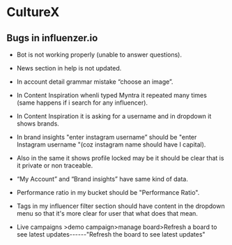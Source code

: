 # CultureX
## Bugs in influenzer.io
  - Bot is not working properly (unable to answer questions).
  
  - News section in help is not updated.

  - In account detail grammar mistake “choose an image”.

  - In Content Inspiration whenIi typed Myntra it repeated many times (same happens if i search for any influencer).

  - In Content Inspiration it is asking for a username and in dropdown it shows brands.

  - In brand insights "enter instagram username” should be 
  "enter Instagram username "(coz instagram name should have I capital).

  - Also in the same it shows profile locked may be it should be clear that is it private or non traceable.

  - “My Account” and “Brand insights” have same kind of data.

  - Performance ratio in my bucket should be "Performance Ratio".

  - Tags in my influencer filter section should have content in the dropdown menu so that it's more clear for user that         what does that mean.

  - Live campaigns >demo campaign>manage board>Refresh a board to see latest updates------"Refresh the board to see latest      updates"


